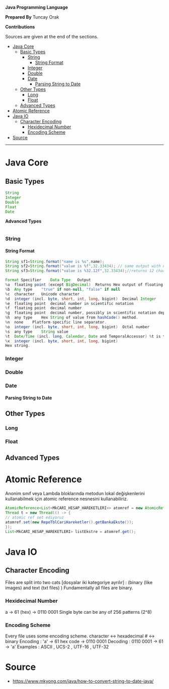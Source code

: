 **Java Programming Language**

**Prepared By** Tuncay Orak

**Contributions**

Sources are given at the end of the sections.

- [Java Core](#java-core)
  - [Basic Types](#basic-types)
    - [String](#string)
      - [String Format](#string-format)
    - [Integer](#integer)
    - [Double](#double)
    - [Date](#date)
      - [Parsing String to Date](#parsing-string-to-date)
  - [Other Types](#other-types)
    - [Long](#long)
    - [Float](#float)
  - [Advanced Types](#advanced-types)
- [Atomic Reference](#atomic-reference)
- [Java IO](#java-io)
  - [Character Encoding](#character-encoding)
    - [Hexidecimal Number](#hexidecimal-number)
    - [Encoding Scheme](#encoding-scheme)
- [Source](#source)

---

# Java Core

## Basic Types

```java
String
Integer
Double
Float
Date
```

**Advanced Types**
```java

```

### String

#### String Format

```java
String sf1=String.format("name is %s",name);  
String sf2=String.format("value is %f",32.33434); // same output with number
String sf3=String.format("value is %32.12f",32.33434);//returns 12 char fractional part filling with 0  
```

```java
Format Specifier	Data Type	Output
%a	floating point (except BigDecimal)	Returns Hex output of floating point number.
%b	Any type	"true" if non-null, "false" if null
%c	character	Unicode character
%d	integer (incl. byte, short, int, long, bigint)	Decimal Integer
%e	floating point	decimal number in scientific notation
%f	floating point	decimal number
%g	floating point	decimal number, possibly in scientific notation depending on the precision and value.
%h	any type	Hex String of value from hashCode() method.
%n	none	Platform-specific line separator.
%o	integer (incl. byte, short, int, long, bigint)	Octal number
%s	any type	String value
%t	Date/Time (incl. long, Calendar, Date and TemporalAccessor)	%t is the prefix for Date/Time conversions. More formatting flags are needed after this. See Date/Time conversion below.
%x	integer (incl. byte, short, int, long, bigint)	
Hex string.
```

### Integer

### Double

### Date


#### Parsing String to Date


## Other Types

### Long

### Float


## Advanced Types





# Atomic Reference
Anonim sınıf veya Lambda bloklarında metodun lokal değişkenlerini kullanabilmek için atomic reference nesnesini kullanabiliriz.

```java
AtomicReference<List<MkCARI_HESAP_HAREKETLERI>> atomref = new AtomicReference<>();
Thread t = new Thread(() -> {
// atomic ref set ediyoruz
atomref.set(new RepoTblCariHareketler().getBankaEkste());
});
List<MkCARI_HESAP_HAREKETLERI> listEkstre = atomref.get();
```




# Java IO

## Character Encoding
Files are split into two cats [dosyalar iki kategoriye ayrılır] : (binary (like images) and text (txt files) )
Fundamentally all files are binary.

### Hexidecimal Number
a -> 61 (hex) -> 0110 0001
Single byte can be any of 256 patterns (2^8)

### Encoding Scheme
Every file uses some encoding scheme.
character <-> hexadecimal # <-> binary
Encoding : 'a' -> 61 hex code -> 0110 0001
Decoding : 0110 0001 -> 61 -> 'a'
Examples : ASCII , UCS-2 , UTF-16 , UTF-32



# Source

- https://www.mkyong.com/java/how-to-convert-string-to-date-java/